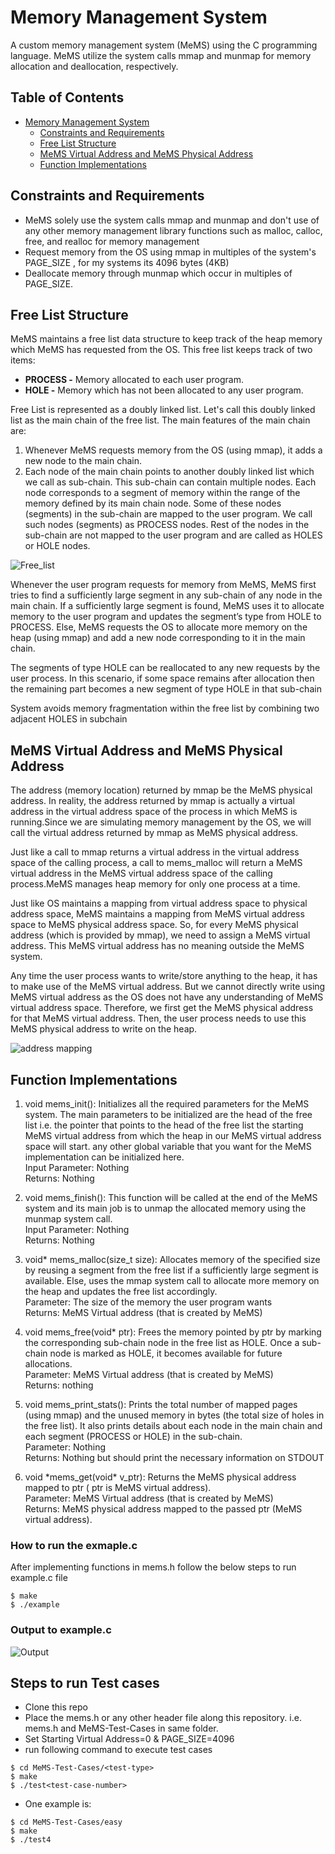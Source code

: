 # Memory Management System

A custom memory management system (MeMS) using the C programming language. MeMS utilize the system calls mmap and munmap for memory allocation and deallocation, respectively.

## Table of Contents

-   [Memory Management System](#Memory-Management-System)
    -   [Constraints and Requirements](#constraints-and-Requirements)
    -   [Free List Structure](#Free-List-Structure)
    -   [MeMS Virtual Address and MeMS Physical Address](#MeMS-Virtual-Address-and-MeMS-Physical-Address)
    -   [Function Implementations](#Function-Implementations)

## Constraints and Requirements

-   MeMS solely use the system calls mmap and munmap and don't use of any other memory management library functions such as malloc, calloc, free, and realloc for memory management
-   Request memory from the OS using mmap in multiples of the system's PAGE_SIZE , for my systems its 4096 bytes (4KB)
-   Deallocate memory through munmap which occur in multiples of PAGE_SIZE.

## Free List Structure

MeMS maintains a free list data structure to keep track of the heap memory which MeMS has requested from the OS. This free list keeps track of two items:

-   **PROCESS -** Memory allocated to each user program.
-   **HOLE -** Memory which has not been allocated to any user program.

Free List is represented as a doubly linked list. Let's call this doubly linked list as the main chain of the free list. The main features of the main chain are:

1. Whenever MeMS requests memory from the OS (using mmap), it adds a new node to the main chain.
2. Each node of the main chain points to another doubly linked list which we call as sub-chain. This sub-chain can contain multiple nodes. Each node corresponds to a segment of memory within the range of the memory defined by its main chain node. Some of these nodes (segments) in the sub-chain are mapped to the user program. We call such nodes (segments) as PROCESS nodes. Rest of the nodes in the sub-chain are not mapped to the user program and are called as HOLES or HOLE nodes.

![Free_list](free_list.png)

Whenever the user program requests for memory from MeMS, MeMS first tries to find a sufficiently large segment in any sub-chain of any node in the main chain. If a sufficiently large segment is found, MeMS uses it to allocate memory to the user program and updates the segment’s type from HOLE to PROCESS. Else, MeMS requests the OS to allocate more memory on the heap (using mmap) and add a new node corresponding to it in the main chain.

The segments of type HOLE can be reallocated to any new requests by the user process. In this scenario, if some space remains after allocation then the remaining part becomes a new segment of type HOLE in that sub-chain

System avoids memory fragmentation within the free list by combining two adjacent HOLES in subchain

## MeMS Virtual Address and MeMS Physical Address

The address (memory location) returned by mmap be the MeMS physical address. In reality, the address returned by mmap is actually a virtual address in the virtual address space of the process in which MeMS is running.Since we are simulating memory management by the OS, we will call the virtual address returned by mmap as MeMS physical address.

Just like a call to mmap returns a virtual address in the virtual address space of the calling process, a call to mems_malloc will return a MeMS virtual address in the MeMS virtual address space of the calling process.MeMS manages heap memory for only one process at a time.

Just like OS maintains a mapping from virtual address space to physical address space, MeMS maintains a mapping from MeMS virtual address space to MeMS physical address space. So, for every MeMS physical address (which is provided by mmap), we need to assign a MeMS virtual address. This MeMS virtual address has no meaning outside the MeMS system.

Any time the user process wants to write/store anything to the heap, it has to make use of the MeMS virtual address. But we cannot directly write using MeMS virtual address as the OS does not have any understanding of MeMS virtual address space. Therefore, we first get the MeMS physical address for that MeMS virtual address. Then, the user process needs to use this MeMS physical address to write on the heap.

![address mapping](mapping.png)

## Function Implementations

1. void mems_init(): Initializes all the required parameters for the MeMS system. The main parameters to be initialized are
   the head of the free list i.e. the pointer that points to the head of the free list
   the starting MeMS virtual address from which the heap in our MeMS virtual address space will start.
   any other global variable that you want for the MeMS implementation can be initialized here.  
   Input Parameter: Nothing  
   Returns: Nothing

2. void mems_finish(): This function will be called at the end of the MeMS system and its main job is to unmap the allocated memory using the munmap system call.  
   Input Parameter: Nothing  
   Returns: Nothing

3. void\* mems_malloc(size_t size): Allocates memory of the specified size by reusing a segment from the free list if a sufficiently large segment is available. Else, uses the mmap system call to allocate more memory on the heap and updates the free list accordingly.  
   Parameter: The size of the memory the user program wants  
   Returns: MeMS Virtual address (that is created by MeMS)

4. void mems_free(void\* ptr): Frees the memory pointed by ptr by marking the corresponding sub-chain node in the free list as HOLE. Once a sub-chain node is marked as HOLE, it becomes available for future allocations.  
   Parameter: MeMS Virtual address (that is created by MeMS)  
   Returns: nothing

5. void mems_print_stats(): Prints the total number of mapped pages (using mmap) and the unused memory in bytes (the total size of holes in the free list). It also prints details about each node in the main chain and each segment (PROCESS or HOLE) in the sub-chain.  
   Parameter: Nothing  
   Returns: Nothing but should print the necessary information on STDOUT

6. void \*mems_get(void\* v_ptr): Returns the MeMS physical address mapped to ptr ( ptr is MeMS virtual address).  
   Parameter: MeMS Virtual address (that is created by MeMS)  
   Returns: MeMS physical address mapped to the passed ptr (MeMS virtual address).

### How to run the exmaple.c

After implementing functions in mems.h follow the below steps to run example.c file

```
$ make
$ ./example
```

### Output to example.c

![Output](example_output.jpg)

## Steps to run Test cases

-   Clone this repo
-   Place the mems.h or any other header file along this repository. i.e. mems.h and MeMS-Test-Cases in same folder.
-   Set Starting Virtual Address=0 & PAGE_SIZE=4096
-   run following command to execute test cases

```
$ cd MeMS-Test-Cases/<test-type>
$ make
$ ./test<test-case-number>
```

-   One example is:

```
$ cd MeMS-Test-Cases/easy
$ make
$ ./test4
```
